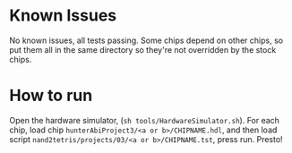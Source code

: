 # Known Issues
No known issues, all tests passing. Some chips depend on other chips, so put them all in the same directory so they're not overridden by the stock chips.

# How to run
Open the hardware simulator, (`sh tools/HardwareSimulator.sh`). For each chip, load chip `hunterAbiProject3/<a or b>/CHIPNAME.hdl`, and then load script `nand2tetris/projects/03/<a or b>/CHIPNAME.tst`, press run. Presto!
